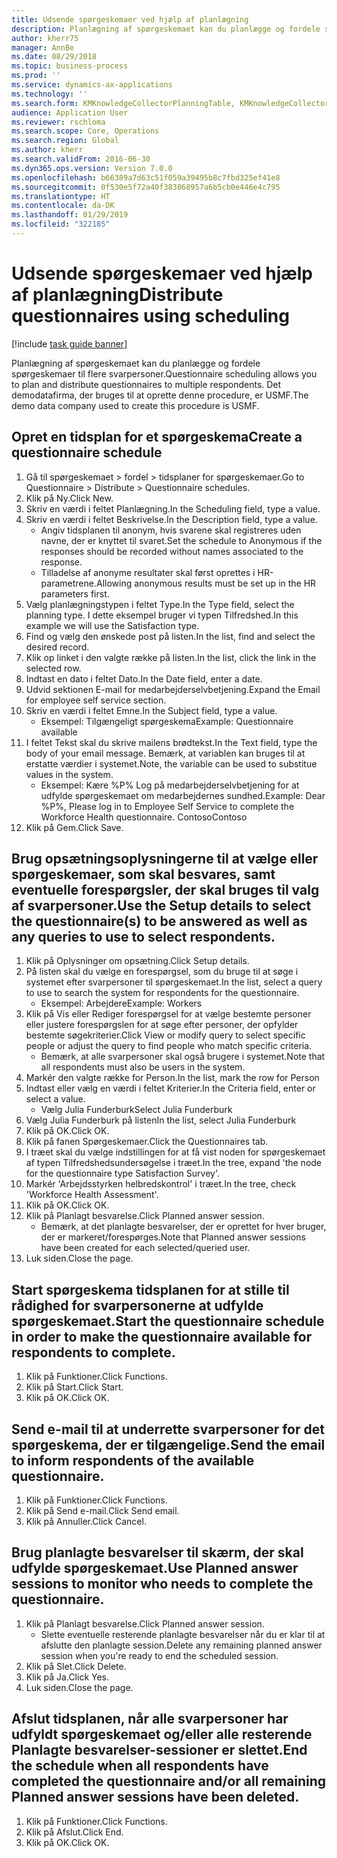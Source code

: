 ```yaml
---
title: Udsende spørgeskemaer ved hjælp af planlægning
description: Planlægning af spørgeskemaet kan du planlægge og fordele spørgeskemaer til flere svarpersoner.
author: kherr75
manager: AnnBe
ms.date: 08/29/2018
ms.topic: business-process
ms.prod: ''
ms.service: dynamics-ax-applications
ms.technology: ''
ms.search.form: KMKnowledgeCollectorPlanningTable, KMKnowledgeCollectorPlanningMulti, SysQueryForm, HcmPersonLookup, KMKnowledgeCollectorPlanning
audience: Application User
ms.reviewer: rschloma
ms.search.scope: Core, Operations
ms.search.region: Global
ms.author: kherr
ms.search.validFrom: 2016-06-30
ms.dyn365.ops.version: Version 7.0.0
ms.openlocfilehash: b66389a7d63c51f059a39495b8c7fbd325ef41e8
ms.sourcegitcommit: 0f530e5f72a40f383868957a6b5cb0e446e4c795
ms.translationtype: HT
ms.contentlocale: da-DK
ms.lasthandoff: 01/29/2019
ms.locfileid: "322185"
---
```

# <a name="distribute-questionnaires-using-scheduling"></a><span data-ttu-id="fa04a-103">Udsende spørgeskemaer ved hjælp af planlægning</span><span class="sxs-lookup"><span data-stu-id="fa04a-103">Distribute questionnaires using scheduling</span></span>

[!include [task guide banner](../../includes/task-guide-banner.md)]

<span data-ttu-id="fa04a-104">Planlægning af spørgeskemaet kan du planlægge og fordele spørgeskemaer til flere svarpersoner.</span><span class="sxs-lookup"><span data-stu-id="fa04a-104">Questionnaire scheduling allows you to plan and distribute questionnaires to multiple respondents.</span></span> <span data-ttu-id="fa04a-105">Det demodatafirma, der bruges til at oprette denne procedure, er USMF.</span><span class="sxs-lookup"><span data-stu-id="fa04a-105">The demo data company used to create this procedure is USMF.</span></span>


## <a name="create-a-questionnaire-schedule"></a><span data-ttu-id="fa04a-106">Opret en tidsplan for et spørgeskema</span><span class="sxs-lookup"><span data-stu-id="fa04a-106">Create a questionnaire schedule</span></span>
1. <span data-ttu-id="fa04a-107">Gå til spørgeskemaet > fordel > tidsplaner for spørgeskemaer.</span><span class="sxs-lookup"><span data-stu-id="fa04a-107">Go to Questionnaire > Distribute > Questionnaire schedules.</span></span>
2. <span data-ttu-id="fa04a-108">Klik på Ny.</span><span class="sxs-lookup"><span data-stu-id="fa04a-108">Click New.</span></span>
3. <span data-ttu-id="fa04a-109">Skriv en værdi i feltet Planlægning.</span><span class="sxs-lookup"><span data-stu-id="fa04a-109">In the Scheduling field, type a value.</span></span>
4. <span data-ttu-id="fa04a-110">Skriv en værdi i feltet Beskrivelse.</span><span class="sxs-lookup"><span data-stu-id="fa04a-110">In the Description field, type a value.</span></span>
    * <span data-ttu-id="fa04a-111">Angiv tidsplanen til anonym, hvis svarene skal registreres uden navne, der er knyttet til svaret.</span><span class="sxs-lookup"><span data-stu-id="fa04a-111">Set the schedule to Anonymous if the responses should be recorded without names associated to the response.</span></span>  
    * <span data-ttu-id="fa04a-112">Tilladelse af anonyme resultater skal først oprettes i HR-parametrene.</span><span class="sxs-lookup"><span data-stu-id="fa04a-112">Allowing anonymous results must be set up in the HR parameters first.</span></span>  
5. <span data-ttu-id="fa04a-113">Vælg planlægningstypen i feltet Type.</span><span class="sxs-lookup"><span data-stu-id="fa04a-113">In the Type field, select the planning type.</span></span>  <span data-ttu-id="fa04a-114">I dette eksempel bruger vi typen Tilfredshed.</span><span class="sxs-lookup"><span data-stu-id="fa04a-114">In this example we will use the Satisfaction type.</span></span>
6. <span data-ttu-id="fa04a-115">Find og vælg den ønskede post på listen.</span><span class="sxs-lookup"><span data-stu-id="fa04a-115">In the list, find and select the desired record.</span></span>
7. <span data-ttu-id="fa04a-116">Klik op linket i den valgte række på listen.</span><span class="sxs-lookup"><span data-stu-id="fa04a-116">In the list, click the link in the selected row.</span></span>
8. <span data-ttu-id="fa04a-117">Indtast en dato i feltet Dato.</span><span class="sxs-lookup"><span data-stu-id="fa04a-117">In the Date field, enter a date.</span></span>
9. <span data-ttu-id="fa04a-118">Udvid sektionen E-mail for medarbejderselvbetjening.</span><span class="sxs-lookup"><span data-stu-id="fa04a-118">Expand the Email for employee self service section.</span></span>
10. <span data-ttu-id="fa04a-119">Skriv en værdi i feltet Emne.</span><span class="sxs-lookup"><span data-stu-id="fa04a-119">In the Subject field, type a value.</span></span>
    * <span data-ttu-id="fa04a-120">Eksempel: Tilgængeligt spørgeskema</span><span class="sxs-lookup"><span data-stu-id="fa04a-120">Example: Questionnaire available</span></span>  
11. <span data-ttu-id="fa04a-121">I feltet Tekst skal du skrive mailens brødtekst.</span><span class="sxs-lookup"><span data-stu-id="fa04a-121">In the Text field, type the body of your email message.</span></span> <span data-ttu-id="fa04a-122">Bemærk, at variablen kan bruges til at erstatte værdier i systemet.</span><span class="sxs-lookup"><span data-stu-id="fa04a-122">Note, the variable can be used to substitue values in the system.</span></span>
    * <span data-ttu-id="fa04a-123">Eksempel: Kære %P% Log på medarbejderselvbetjening for at udfylde spørgeskemaet om medarbejdernes sundhed.</span><span class="sxs-lookup"><span data-stu-id="fa04a-123">Example:   Dear %P%,  Please log in to Employee Self Service to complete the Workforce Health questionnaire.</span></span>  <span data-ttu-id="fa04a-124">Contoso</span><span class="sxs-lookup"><span data-stu-id="fa04a-124">Contoso</span></span>  
12. <span data-ttu-id="fa04a-125">Klik på Gem.</span><span class="sxs-lookup"><span data-stu-id="fa04a-125">Click Save.</span></span>

## <a name="use-the-setup-details-to-select-the-questionnaires-to-be-answered-as-well-as-any-queries-to-use-to-select-respondents"></a><span data-ttu-id="fa04a-126">Brug opsætningsoplysningerne til at vælge eller spørgeskemaer, som skal besvares, samt eventuelle forespørgsler, der skal bruges til valg af svarpersoner.</span><span class="sxs-lookup"><span data-stu-id="fa04a-126">Use the Setup details to select the questionnaire(s) to be answered as well as any queries to use to select respondents.</span></span>
1. <span data-ttu-id="fa04a-127">Klik på Oplysninger om opsætning.</span><span class="sxs-lookup"><span data-stu-id="fa04a-127">Click Setup details.</span></span>
2. <span data-ttu-id="fa04a-128">På listen skal du vælge en forespørgsel, som du bruge til at søge i systemet efter svarpersoner til spørgeskemaet.</span><span class="sxs-lookup"><span data-stu-id="fa04a-128">In the list, select a query to use to search the system for respondents for the questionnaire.</span></span>
    * <span data-ttu-id="fa04a-129">Eksempel: Arbejdere</span><span class="sxs-lookup"><span data-stu-id="fa04a-129">Example: Workers</span></span>  
3. <span data-ttu-id="fa04a-130">Klik på Vis eller Rediger forespørgsel for at vælge bestemte personer eller justere forespørgslen for at søge efter personer, der opfylder bestemte søgekriterier.</span><span class="sxs-lookup"><span data-stu-id="fa04a-130">Click View or modify query to select specific people or adjust the query to find people who match specific criteria.</span></span>
    * <span data-ttu-id="fa04a-131">Bemærk, at alle svarpersoner skal også brugere i systemet.</span><span class="sxs-lookup"><span data-stu-id="fa04a-131">Note that all respondents must also be users in the system.</span></span>  
4. <span data-ttu-id="fa04a-132">Markér den valgte række for Person.</span><span class="sxs-lookup"><span data-stu-id="fa04a-132">In the list, mark the row for Person</span></span>
5. <span data-ttu-id="fa04a-133">Indtast eller vælg en værdi i feltet Kriterier.</span><span class="sxs-lookup"><span data-stu-id="fa04a-133">In the Criteria field, enter or select a value.</span></span>
    * <span data-ttu-id="fa04a-134">Vælg Julia Funderburk</span><span class="sxs-lookup"><span data-stu-id="fa04a-134">Select Julia Funderburk</span></span>  
6. <span data-ttu-id="fa04a-135">Vælg Julia Funderburk på listen</span><span class="sxs-lookup"><span data-stu-id="fa04a-135">In the list, select Julia Funderburk</span></span>
7. <span data-ttu-id="fa04a-136">Klik på OK.</span><span class="sxs-lookup"><span data-stu-id="fa04a-136">Click OK.</span></span>
8. <span data-ttu-id="fa04a-137">Klik på fanen Spørgeskemaer.</span><span class="sxs-lookup"><span data-stu-id="fa04a-137">Click the Questionnaires tab.</span></span>
9. <span data-ttu-id="fa04a-138">I træet skal du vælge indstillingen for at få vist noden for spørgeskemaet af typen Tilfredshedsundersøgelse i træet.</span><span class="sxs-lookup"><span data-stu-id="fa04a-138">In the tree, expand 'the node for the questionnaire type Satisfaction Survey'.</span></span>
10. <span data-ttu-id="fa04a-139">Markér 'Arbejdsstyrken helbredskontrol' i træet.</span><span class="sxs-lookup"><span data-stu-id="fa04a-139">In the tree, check 'Workforce Health Assessment'.</span></span>
11. <span data-ttu-id="fa04a-140">Klik på OK.</span><span class="sxs-lookup"><span data-stu-id="fa04a-140">Click OK.</span></span>
12. <span data-ttu-id="fa04a-141">Klik på Planlagt besvarelse.</span><span class="sxs-lookup"><span data-stu-id="fa04a-141">Click Planned answer session.</span></span>
    * <span data-ttu-id="fa04a-142">Bemærk, at det planlagte besvarelser, der er oprettet for hver bruger, der er markeret/forespørges.</span><span class="sxs-lookup"><span data-stu-id="fa04a-142">Note that Planned answer sessions have been created for each selected/queried user.</span></span>  
13. <span data-ttu-id="fa04a-143">Luk siden.</span><span class="sxs-lookup"><span data-stu-id="fa04a-143">Close the page.</span></span>

## <a name="start-the-questionnaire-schedule-in-order-to-make-the-questionnaire-available-for-respondents-to-complete"></a><span data-ttu-id="fa04a-144">Start spørgeskema tidsplanen for at stille til rådighed for svarpersonerne at udfylde spørgeskemaet.</span><span class="sxs-lookup"><span data-stu-id="fa04a-144">Start the questionnaire schedule in order to make the questionnaire available for respondents to complete.</span></span>
1. <span data-ttu-id="fa04a-145">Klik på Funktioner.</span><span class="sxs-lookup"><span data-stu-id="fa04a-145">Click Functions.</span></span>
2. <span data-ttu-id="fa04a-146">Klik på Start.</span><span class="sxs-lookup"><span data-stu-id="fa04a-146">Click Start.</span></span>
3. <span data-ttu-id="fa04a-147">Klik på OK.</span><span class="sxs-lookup"><span data-stu-id="fa04a-147">Click OK.</span></span>

## <a name="send-the-email-to-inform-respondents-of-the-available-questionnaire"></a><span data-ttu-id="fa04a-148">Send e-mail til at underrette svarpersoner for det spørgeskema, der er tilgængelige.</span><span class="sxs-lookup"><span data-stu-id="fa04a-148">Send the email to inform respondents of the available questionnaire.</span></span>
1. <span data-ttu-id="fa04a-149">Klik på Funktioner.</span><span class="sxs-lookup"><span data-stu-id="fa04a-149">Click Functions.</span></span>
2. <span data-ttu-id="fa04a-150">Klik på Send e-mail.</span><span class="sxs-lookup"><span data-stu-id="fa04a-150">Click Send email.</span></span>
3. <span data-ttu-id="fa04a-151">Klik på Annuller.</span><span class="sxs-lookup"><span data-stu-id="fa04a-151">Click Cancel.</span></span>

## <a name="use-planned-answer-sessions-to-monitor-who-needs-to-complete-the-questionnaire"></a><span data-ttu-id="fa04a-152">Brug planlagte besvarelser til skærm, der skal udfylde spørgeskemaet.</span><span class="sxs-lookup"><span data-stu-id="fa04a-152">Use Planned answer sessions to monitor who needs to complete the questionnaire.</span></span>
1. <span data-ttu-id="fa04a-153">Klik på Planlagt besvarelse.</span><span class="sxs-lookup"><span data-stu-id="fa04a-153">Click Planned answer session.</span></span>
    * <span data-ttu-id="fa04a-154">Slette eventuelle resterende planlagte besvarelser når du er klar til at afslutte den planlagte session.</span><span class="sxs-lookup"><span data-stu-id="fa04a-154">Delete any remaining planned answer session when you're ready to end the scheduled session.</span></span>  
2. <span data-ttu-id="fa04a-155">Klik på Slet.</span><span class="sxs-lookup"><span data-stu-id="fa04a-155">Click Delete.</span></span>
3. <span data-ttu-id="fa04a-156">Klik på Ja.</span><span class="sxs-lookup"><span data-stu-id="fa04a-156">Click Yes.</span></span>
4. <span data-ttu-id="fa04a-157">Luk siden.</span><span class="sxs-lookup"><span data-stu-id="fa04a-157">Close the page.</span></span>

## <a name="end-the-schedule-when-all-respondents-have-completed-the-questionnaire-andor-all-remaining-planned-answer-sessions-have-been-deleted"></a><span data-ttu-id="fa04a-158">Afslut tidsplanen, når alle svarpersoner har udfyldt spørgeskemaet og/eller alle resterende Planlagte besvarelser-sessioner er slettet.</span><span class="sxs-lookup"><span data-stu-id="fa04a-158">End the schedule when all respondents have completed the questionnaire and/or all remaining Planned answer sessions have been deleted.</span></span>
1. <span data-ttu-id="fa04a-159">Klik på Funktioner.</span><span class="sxs-lookup"><span data-stu-id="fa04a-159">Click Functions.</span></span>
2. <span data-ttu-id="fa04a-160">Klik på Afslut.</span><span class="sxs-lookup"><span data-stu-id="fa04a-160">Click End.</span></span>
3. <span data-ttu-id="fa04a-161">Klik på OK.</span><span class="sxs-lookup"><span data-stu-id="fa04a-161">Click OK.</span></span>

